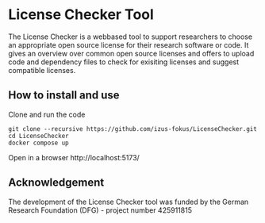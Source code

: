 # License Checker Tool
The License Checker is a webbased tool to support researchers to choose an appropriate open source license for their research software or code. It gives an overview over common open source licenses and offers to upload code and dependency files to check for exisiting licenses and suggest compatible licenses. 

## How to install and use

Clone and run the code
```
git clone --recursive https://github.com/izus-fokus/LicenseChecker.git
cd LicenseChecker
docker compose up
```
Open in a browser http://localhost:5173/

## Acknowledgement
The development of the License Checker tool was funded by the German Research Foundation (DFG) - project number 425911815
